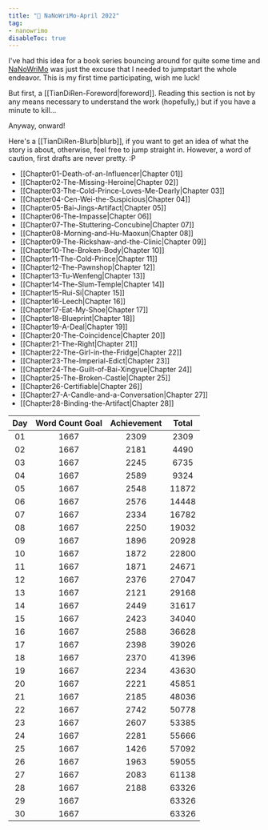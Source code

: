 ```yaml
---
title: "🌱 NaNoWriMo-April 2022"
tag: 
- nanowrimo
disableToc: true
---
```


I've had this idea for a book series bouncing around for quite some time and [NaNoWriMo](https://nanowrimo.org/what-is-camp-nanowrimo) was just the excuse that I needed to jumpstart the whole endeavor. This is my first time participating, wish me luck!

But first, a [[TianDiRen-Foreword|foreword]]. Reading this section is not by any means necessary to understand the work (hopefully,) but if you have a minute to kill... 

Anyway, onward! 

Here's a [[TianDiRen-Blurb|blurb]], if you want to get an idea of what the story is about, otherwise, feel free to jump straight in. However, a word of caution, first drafts are never pretty. :P

- [[Chapter01-Death-of-an-Influencer|Chapter 01]]
- [[Chapter02-The-Missing-Heroine|Chapter 02]]
- [[Chapter03-The-Cold-Prince-Loves-Me-Dearly|Chapter 03]]
- [[Chapter04-Cen-Wei-the-Suspicious|Chapter 04]]
- [[Chapter05-Bai-Jings-Artifact|Chapter 05]]
- [[Chapter06-The-Impasse|Chapter 06]]
- [[Chapter07-The-Stuttering-Concubine|Chapter 07]]
- [[Chapter08-Morning-and-Hu-Maoxun|Chapter 08]]
- [[Chapter09-The-Rickshaw-and-the-Clinic|Chapter 09]]
- [[Chapter10-The-Broken-Body|Chapter 10]]
- [[Chapter11-The-Cold-Prince|Chapter 11]]
- [[Chapter12-The-Pawnshop|Chapter 12]]
- [[Chapter13-Tu-Wenfeng|Chapter 13]]
- [[Chapter14-The-Slum-Temple|Chapter 14]]
- [[Chapter15-Rui-Si|Chapter 15]]
- [[Chapter16-Leech|Chapter 16]]
- [[Chapter17-Eat-My-Shoe|Chapter 17]]
- [[Chapter18-Blueprint|Chapter 18]]
- [[Chapter19-A-Deal|Chapter 19]]
- [[Chapter20-The-Coincidence|Chapter 20]]
- [[Chapter21-The-Right|Chapter 21]]
- [[Chapter22-The-Girl-in-the-Fridge|Chapter 22]]
- [[Chapter23-The-Imperial-Edict|Chapter 23]]
- [[Chapter24-The-Guilt-of-Bai-Xingyue|Chapter 24]]
- [[Chapter25-The-Broken-Castle|Chapter 25]]
- [[Chapter26-Certifiable|Chapter 26]]
- [[Chapter27-A-Candle-and-a-Conversation|Chapter 27]]
- [[Chapter28-Binding-the-Artifact|Chapter 28]]


| **Day** | **Word Count Goal** | **Achievement** | **Total** |
|:-------:|:-------------------:|:---------------:|:---------:|
|   01    |        1667         |      2309       |   2309    |
|   02    |        1667         |      2181       |   4490    |
|   03    |        1667         |      2245       |   6735    |
|   04    |        1667         |      2589       |   9324    |
|   05    |        1667         |      2548       |   11872   |
|   06    |        1667         |      2576       |   14448   |
|   07    |        1667         |      2334       |   16782   |
|   08    |        1667         |      2250       |   19032   |
|   09    |        1667         |      1896       |   20928   |
|   10    |        1667         |      1872       |   22800   |
|   11    |        1667         |      1871       |   24671   |
|   12    |        1667         |      2376       |   27047   |
|   13    |        1667         |      2121       |   29168   |
|   14    |        1667         |      2449       |   31617   |
|   15    |        1667         |      2423       |   34040   |
|   16    |        1667         |      2588       |   36628   |
|   17    |        1667         |      2398       |   39026   |
|   18    |        1667         |      2370       |   41396   |
|   19    |        1667         |      2234       |   43630   |
|   20    |        1667         |      2221       |   45851   |
|   21    |        1667         |      2185       |   48036   |
|   22    |        1667         |      2742       |   50778   |
|   23    |        1667         |      2607       |   53385   |
|   24    |        1667         |      2281       |   55666   |
|   25    |        1667         |      1426       |   57092   |
|   26    |        1667         |      1963       |   59055   |
|   27    |        1667         |      2083       |   61138   |
|   28    |        1667         |      2188       |   63326   |
|   29    |        1667         |                 |   63326   |
|   30    |        1667         |                 |   63326   |
<!-- TBLFM: @3$>..@>$>=(@-1+$-1) -->